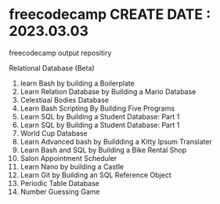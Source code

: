 # freecodecamp CREATE DATE : 2023.03.03
freecodecamp output repositiry

Relational Database (Beta)
1. learn Bash by building a Boilerplate
2. Learn Relation Database by Building a Mario Database
3. Celestiaal Bodies Database
4. Learn Bash Scripting By Building Five Programs
5. Learn SQL by Building a Student Database: Part 1
6. Learn SQL by Building a Student Database: Part 1
7. World Cup Database
8. Learn Advanced bash by Buildding a Kitty Ipsum Translater
9. Learn Bash and SQL by Building a Bike Rental Shop
10. Salon Appointment Scheduler
11. Learn Nano by building a Castle
12. Learn Git by Building an SQL Reference Object
13. Periodic Table Database
14. Number Guessing Game
